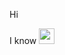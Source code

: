 Hi

I know
<code><img src="https://drive.google.com/file/d/1_7YOflZWOGoQf4nCrbNBRDb1tRe5ZhA7/view?usp=drive_link" width="25px"/></code>
